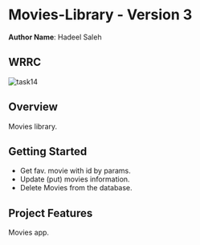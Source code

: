 # Movies-Library - Version 3

**Author Name**: Hadeel Saleh

## WRRC
![task14](https://user-images.githubusercontent.com/103508563/167314718-f7698d47-3e82-421a-97e9-191ab33973b1.PNG)

## Overview
Movies library.

## Getting Started
* Get fav. movie with id by params.
* Update (put) movies information.
* Delete Movies from the database.

## Project Features
Movies app.
